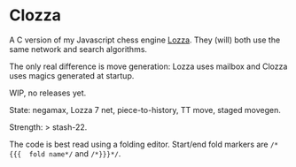 # Clozza

A C version of my Javascript chess engine [Lozza](https://github.com/op12no2/lozza). They (will) both use the same network and search algorithms.

The only real difference is move generation: Lozza uses mailbox and Clozza uses magics generated at startup.

WIP, no releases yet.

State: negamax, Lozza 7 net, piece-to-history, TT move, staged movegen. 

Strength: > stash-22.

The code is best read using a folding editor. Start/end fold markers are ```/*{{{  fold name*/``` and ```/*}}}*/```.

